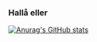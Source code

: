 ### Hallå eller

[![Anurag's GitHub stats](https://github-readme-stats-psi-henna-39.vercel.app/api/top-langs/?username=ninjasnigel&&hide=Jupyter%20Notebook&hide_progress=true)](https://github.com/anuraghazra/github-readme-stats)

<!--

-->
